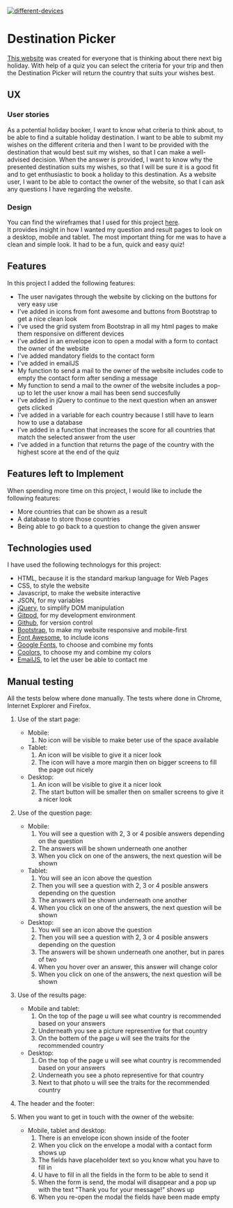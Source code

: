 <a href="https://ibb.co/Pzt985x"><img src="https://i.ibb.co/G3FtjV7/different-devices.jpg" alt="different-devices" border="0"></a>
# Destination Picker
[This website](https://francesvugts.github.io/DestinationPicker/) was created for everyone that is thinking about there next big holiday.
With help of a quiz you can select the criteria for your trip and then the Destination Picker will return the country that suits your wishes best.
## UX
### User stories
As a potential holiday booker, I want to know what criteria to think about, to be able to find a suitable holiday destination.
I want to be able to submit my wishes on the different criteria and then I want to be provided with the destination that would best suit my wishes, so that I can make a well-advised decision.
When the answer is provided, I want to know why the presented destination suits my wishes, so that I will be sure it is a good fit and to get enthusiastic to book a holiday to this destination.
As a website user, I want to be able to contact the owner of the website, so that I can ask any questions I have regarding the website.
### Design
You can find the wireframes that I used for this project [here](https://ibb.co/jLYNtsg).
<br>
It provides insight in how I wanted my question and result pages to look on a desktop, mobile and tablet.
The most important thing for me was to have a clean and simple look.
It had to be a fun, quick and easy quiz!
## Features
In this project I added the following features:
* The user navigates through the website by clicking on the buttons for very easy use
* I've added in icons from font awesome and buttons from Bootstrap to get a nice clean look
* I've used the grid system from Bootstrap in all my html pages to make them responsive on different devices
* I've added in an envelope icon to open a modal with a form to contact the owner of the website
* I've added mandatory fields to the contact form
* I've added in emailJS
* My function to send a mail to the owner of the website includes code to empty the contact form after sending a message
* My function to send a mail to the owner of the website includes a pop-up to let the user know a mail has been send succesfully
* I've added in jQuery to continue to the next question when an answer gets clicked
* I've added in a variable for each country because I still have to learn how to use a database
* I've added in a function that increases the score for all countries that match the selected answer from the user
* I've added in a function that returns the page of the country with the highest score at the end of the quiz
## Features left to Implement
When spending more time on this project, I would like to include the following features:
* More countries that can be shown as a result
* A database to store those countries
* Being able to go back to a question to change the given answer
## Technologies used
I have used the following technologys for this project:
* HTML, because it is the standard markup language for Web Pages
* CSS, to style the website
* Javascript, to make the website interactive
* JSON, for my variables
* [jQuery](https://jquery.com/), to simplify DOM manipulation 
* [Gitpod](https://www.gitpod.io/), for my development environment
* [Github](https://github.com/), for version control
* [Bootstrap](https://getbootstrap.com/), to make my website responsive and mobile-first
* [Font Awesome](https://fontawesome.com/), to include icons
* [Google Fonts](https://fonts.google.com/), to choose and combine my fonts
* [Coolors](https://coolors.co/), to choose my and combine my colors
* [EmailJS](https://www.emailjs.com/), to let the user be able to contact me
## Manual testing
All the tests below where done manually.
The tests where done in Chrome, Internet Explorer and Firefox.
<br>
1. Use of the start page:
    * Mobile:
        1. No icon will be visible to make beter use of the space available
    * Tablet:
        1. An icon will be visible to give it a nicer look
        2. The icon will have a more margin then on bigger screens to fill the page out nicely
    * Desktop:
        1. An icon will be visible to give it a nicer look 
        2. The start button will be smaller then on smaller screens to give it a nicer look
2. Use of the question page:
    * Mobile:
        1. You will see a question with 2, 3 or 4 posible answers depending on the question
        2. The answers will be shown underneath one another
        3. When you click on one of the answers, the next question will be shown
    * Tablet:
        1. You will see an icon above the question
        2. Then you will see a question with 2, 3 or 4 posible answers depending on the question
        3. The answers will be shown underneath one another
        4. When you click on one of the answers, the next question will be shown
    * Desktop:
        1. You will see an icon above the question
        2. Then you will see a question with 2, 3 or 4 posible answers depending on the question
        3. The answers will be shown underneath one another, but in pares of two
        4. When you hover over an answer, this answer will change color
        4. When you click on one of the answers, the next question will be shown
3. Use of the results page:
    * Mobile and tablet:
        1. On the top of the page u will see what country is recommended based on your answers
        2. Underneath you see a picture representive for that country
        3. On the bottem of the page u will see the traits for the recommended country
    * Desktop:
        1. On the top of the page u will see what country is recommended based on your answers
        2. Underneath you see a photo representive for that country
        3. Next to that photo u will see the traits for the recommended country
        
4. The header and the footer:

5. When you want to get in touch with the owner of the website:
    * Mobile, tablet and desktop:
        1. There is an envelope icon shown inside of the footer
        2. When you click on the envelope a modal with a contact form shows up
        3. The fields have placeholder text so you know what you have to fill in
        4. U have to fill in all the fields in the form to be able to send it
        5. When the form is send, the modal will disappear and a pop up with the text "Thank you for your message!" shows up
        6. When you re-open the modal the fields have been made empty
